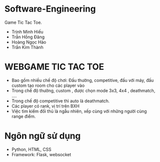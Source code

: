 # Software-Engineering
Game Tic Tac Toe.
* Trịnh Minh Hiếu 
* Trần Hồng Đăng 
* Hoàng Ngọc Hào 
* Trần Kim Thành

# WEBGAME TIC TAC TOE
* Bao gồm nhiều chế độ chơi: Đấu thường, competitive, đấu với máy, đấu custom tạo room cho các player vào
* Trong chế độ thường, custom , được chọn mode 3x3, 4x4 , deathmatch, ....
* Trong chế độ competitive thì auto là deathmatch.
* Các player có rank, vị trí trên BXH
* Việc tìm kiếm đối thủ là ngẫu nhiên, xếp cùng với những người cùng range điểm.

# Ngôn ngữ sử dụng
* Python, HTML, CSS
* Framework: Flask, websocket

